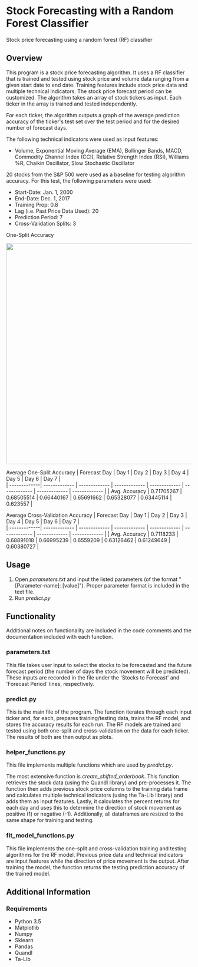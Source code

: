 # Stock Forecasting with a Random Forest Classifier
Stock price forecasting using a random forest (RF) classifier

## Overview
This program is a stock price forecasting algorithm. It uses a RF classifier that is trained and tested using stock price and volume data ranging from a given start date to end date. Training features include stock price data and multiple technical indicators. The stock price forecast period can be customized. The algorithm takes an array of stock tickers as input. Each ticker in the array is trained and tested independently.

For each ticker, the algorithm outputs a graph of the average prediction accuracy of the ticker's test set over the test period and for the desired number of forecast days.

The following technical indicators were used as input features: 
* Volume, Exponential Moving Average (EMA), Bollinger Bands, MACD, Commodity Channel Index (CCI), Relative Strength Index (RSI), Williams %R, Chaikin Oscillator, Slow Stochastic Oscillator

20 stocks from the S&P 500 were used as a baseline for testing algorithm accuracy. For this test, the following parameters were used:
* Start-Date: Jan. 1, 2000
* End-Date: Dec. 1, 2017
* Training Prop: 0.8
* Lag (i.e. Past Price Data Used): 20
* Prediction Period: 7
* Cross-Validation Splits: 3

One-Split Accuracy

<img src="https://github.com/Bryanlee99/Stock_Forecasting_RF/blob/master/Images/SP500_10_Stock_Test.PNG" width="600">

Average One-Split Accuracy
| Forecast Day | Day 1  | Day 2 | Day 3  | Day 4 |  Day 5 | Day 6 |  Day 7 |   
| -------------| ------------- | ------------- | ------------- | ------------- | ------------- | ------------- | ------------- | 
| Avg. Accuracy | 0.71705267 | 0.68505514 | 0.66440167 | 0.65691662 | 0.65328077 | 0.63445114 | 0.623557 |

Average Cross-Validation Accuracy
| Forecast Day | Day 1  | Day 2 | Day 3  | Day 4 |  Day 5 | Day 6 |  Day 7 |   
| -------------| ------------- | ------------- | ------------- | ------------- | ------------- | ------------- | ------------- | 
| Avg. Accuracy | 0.7118233 | 0.68891018 | 0.66995239 | 0.6559209 | 0.63126462 | 0.61249649 | 0.60380727 |
## Usage
1. Open *parameters.txt* and input the listed parameters (of the format "[Parameter-name]: [value]"). Proper parameter format is included in the text file. 
2. Run *predict.py*

## Functionality
Additional notes on functionality are included in the code comments and the documentation included with each function. 

### parameters.txt
This file takes user input to select the stocks to be forecasted and the future forecast period (the number of days the stock movement will be predicted). These inputs are recorded in the file under the 'Stocks to Forecast' and 'Forecast Period' lines, respectively.

### predict.py
This is the main file of the program. The function iterates through each input ticker and, for each, prepares training/testing data, trains the RF model, and stores the accuracy results for each run. The RF models are trained and tested using both one-split and cross-validation on the data for each ticker. The results of both are then output as plots.

### helper_functions.py
This file implements multiple functions which are used by *predict.py*. 

The most extensive function is *create_shifted_orderbook*. This function retrieves the stock data (using the Quandl library) and pre-processes it. The function then adds previous stock price columns to the training data frame and calculates multiple technical indicators (using the Ta-Lib library) and adds them as input features. Lastly, it calculates the percent returns for each day and uses this to determine the direction of stock movement as positive (1) or negative (-1). Additionally, all dataframes are resized to the same shape for training and testing.

### fit\_model_functions.py
This file implements the one-split and cross-validation training and testing algorithms for the RF model. Previous price data and technical indicators are input features while the direction of price movement is the output. After training the model, the function returns the testing prediction accuracy of the trained model.

## Additional Information
### Requirements
* Python 3.5
* Matplotlib
* Numpy
* Sklearn
* Pandas
* Quandl
* Ta-Lib

